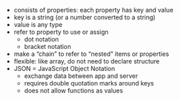 * consists of properties: each property has key and value
* key is a string (or a number converted to a string)
* value is any type
* refer to property to use or assign
  * dot notation
  * bracket notation
* make a “chain” to refer to “nested” items or properties
* flexible: like array, do not need to declare structure
* JSON = JavaScript Object Notation
  * exchange data between app and server
  * requires double quotation marks around keys
  * does not allow functions as values